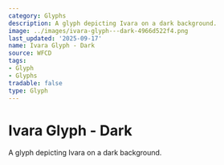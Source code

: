 ```yaml
---
category: Glyphs
description: A glyph depicting Ivara on a dark background.
image: ../images/ivara-glyph---dark-4966d522f4.png
last_updated: '2025-09-17'
name: Ivara Glyph - Dark
source: WFCD
tags:
- Glyph
- Glyphs
tradable: false
type: Glyph
---
```


# Ivara Glyph - Dark

A glyph depicting Ivara on a dark background.

